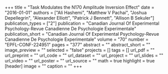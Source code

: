 +++
title = "Task Modulates the N170 Amplitude Inversion Effect"
date = "2016-01-01"
authors = ["Ali Hashemi", "Matthew V Pachai", "Joshua Depellegrin", "Alexander Elliott", "Patrick J Bennett", "Allison B Sekuler"]
publication_types = ["2"]
publication = "Canadian Journal Of Experimental Psychology-Revue Canadienne De Psychologie Experimentale"
publication_short = "Canadian Journal Of Experimental Psychology-Revue Canadienne De Psychologie Experimentale"
volume = "70"
number = "EPFL-CONF-224951"
pages = "377"
abstract = ""
abstract_short = ""
image_preview = ""
selected = "false"
projects = []
tags = []
url_pdf = ""
url_preprint = ""
url_code = ""
url_dataset = ""
url_project = ""
url_slides = ""
url_video = ""
url_poster = ""
url_source = ""
math = true
highlight = true
[header]
image = ""
caption = ""
+++
